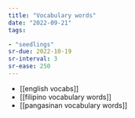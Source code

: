 ```yaml
---
title: "Vocabulary words"
date: "2022-09-21"
tags:

- "seedlings"
sr-due: 2022-10-19
sr-interval: 3
sr-ease: 250
---
```


- [[english vocabs]]
- [[filipino vocabulary words]]
- [[pangasinan vocabulary words]]